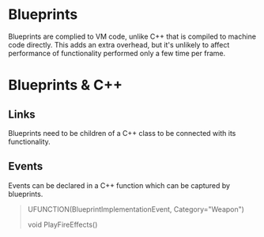 # Blueprints

Blueprints are complied to VM code, unlike C++ that is compiled to machine code directly. This adds an extra overhead, but it's unlikely to affect performance of functionality performed only a few time per frame.

# Blueprints & C++

## Links
Blueprints need to be children of a C++ class to be connected with its functionality.

## Events
Events can be declared in a C++ function which can be captured by blueprints.
> UFUNCTION(BlueprintImplementationEvent, Category="Weapon")
>
> void PlayFireEffects()

